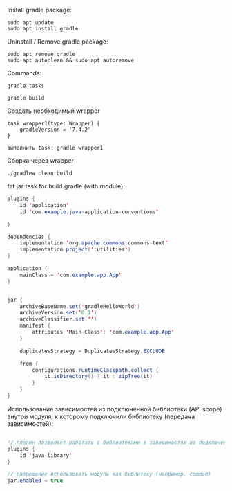 Install gradle package:
```
sudo apt update
sudo apt install gradle
```
 
Uninstall / Remove gradle package:

```
sudo apt remove gradle
sudo apt autoclean && sudo apt autoremove
```

Commands:
```
gradle tasks
```
```
gradle build
```

Создать необходимый wrapper
```
task wrapper1(type: Wrapper) {
    gradleVersion = '7.4.2'
}

выполнить task: gradle wrapper1
```

Сборка через wrapper
```
./gradlew clean build
```


fat jar task for build.gradle (with module):
```java
plugins {
    id 'application'
    id 'com.example.java-application-conventions'

}

dependencies {
    implementation 'org.apache.commons:commons-text'
    implementation project(':utilities')
}

application {
    mainClass = 'com.example.app.App'
}


jar {
    archiveBaseName.set('gradleHelloWorld')
    archiveVersion.set('0.1')
    archiveClassifier.set('')
    manifest {
        attributes 'Main-Class': 'com.example.app.App'
    }

    duplicatesStrategy = DuplicatesStrategy.EXCLUDE

    from {
        configurations.runtimeClasspath.collect {
            it.isDirectory() ? it : zipTree(it)
        }
    }
}
```

Использование зависимостей из подключенной библиотеки (API scope) внутри модуля, к которому подключили библиотеку
(передача зависимостей):
```java

// плагин позволяет работать с библиотеками в зависимостях из подключенного модуля
plugins {
    id 'java-library'
}

// разрешение использовать модуль как библитеку (например, common)
jar.enabled = true
```
